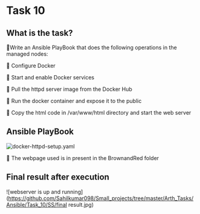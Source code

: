 # Task 10 
## What is the task?

🔰Write an Ansible PlayBook that does the
following operations in the managed nodes:

🔹 Configure Docker

🔹 Start and enable Docker services

🔹 Pull the httpd server image from the Docker Hub

🔹 Run the docker container and expose it to the public

🔹 Copy the html code in /var/www/html directory and start the web server

## Ansible PlayBook
![docker-httpd-setup.yaml](https://github.com/Sahilkumar098/Small_projects/tree/master/Arth_Tasks/Ansible/Task_10/SS/playbook.jpg)

🔹 The webpage used is in present in the BrownandRed folder

## Final result after execution
![webserver is up and running](https://github.com/Sahilkumar098/Small_projects/tree/master/Arth_Tasks/Ansible/Task_10/SS/final result.jpg)
